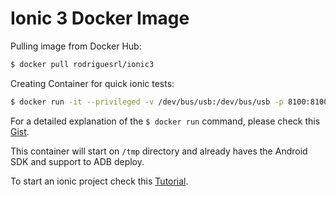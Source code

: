 # Ionic 3 Docker Image

Pulling image from Docker Hub:
```sh
$ docker pull rodriguesrl/ionic3
```

Creating Container for quick ionic tests:
```sh
$ docker run -it --privileged -v /dev/bus/usb:/dev/bus/usb -p 8100:8100 -p 35729:35729 -p 53703:53703 --name quickTest -P rodriguesrl/ionic3
```

For a detailed explanation of the `$ docker run` command, please check this [Gist](https://gist.github.com/rodriguesrl/c30dbaeb05d72c9980872080e48a47fb).

This container will start on `/tmp` directory and already haves the Android SDK and support to ADB deploy.

To start an ionic project check this [Tutorial](http://ionicframework.com/docs/intro/tutorial/).
